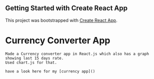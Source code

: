## Getting Started with Create React App

This project was bootstrapped with [Create React App](https://github.com/facebook/create-react-app).

# Currency Converter App
    Made a Currency converter app in React.js which also has a graph showing last 15 days rate.
    Used chart.js for that.

    have a look here for my [currency app]()